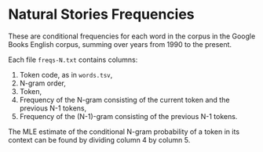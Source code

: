 # Natural Stories Frequencies

These are conditional frequencies for each word in the corpus in the Google Books English corpus, summing over years from 1990 to the present.

Each file `freqs-N.txt` contains columns:
1. Token code, as in `words.tsv`,
2. N-gram order,
3. Token,
4. Frequency of the N-gram consisting of the current token and the previous N-1 tokens,
5. Frequency of the (N-1)-gram consisting of the previous N-1 tokens.

The MLE estimate of the conditional N-gram probability of a token in its context can be found by dividing column 4 by column 5.
